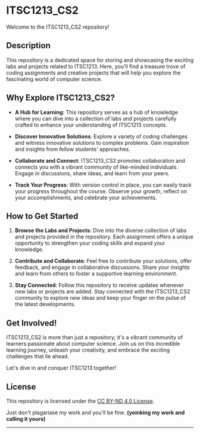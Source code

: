 # ITSC1213_CS2

Welcome to the ITSC1213_CS2 repository!

## Description

This repository is a dedicated space for storing and showcasing the exciting labs and projects related to ITSC1213. Here, you'll find a treasure trove of coding assignments and creative projects that will help you explore the fascinating world of computer science.

## Why Explore ITSC1213_CS2?

- **A Hub for Learning**: This repository serves as a hub of knowledge where you can dive into a collection of labs and projects carefully crafted to enhance your understanding of ITSC1213 concepts.

- **Discover Innovative Solutions**: Explore a variety of coding challenges and witness innovative solutions to complex problems. Gain inspiration and insights from fellow students' approaches.

- **Collaborate and Connect**: ITSC1213_CS2 promotes collaboration and connects you with a vibrant community of like-minded individuals. Engage in discussions, share ideas, and learn from your peers.

- **Track Your Progress**: With version control in place, you can easily track your progress throughout the course. Observe your growth, reflect on your accomplishments, and celebrate your achievements.

## How to Get Started

1. **Browse the Labs and Projects**: Dive into the diverse collection of labs and projects provided in the repository. Each assignment offers a unique opportunity to strengthen your coding skills and expand your knowledge.

2. **Contribute and Collaborate**: Feel free to contribute your solutions, offer feedback, and engage in collaborative discussions. Share your insights and learn from others to foster a supportive learning environment.

3. **Stay Connected**: Follow this repository to receive updates whenever new labs or projects are added. Stay connected with the ITSC1213_CS2 community to explore new ideas and keep your finger on the pulse of the latest developments.

## Get Involved!

ITSC1213_CS2 is more than just a repository; it's a vibrant community of learners passionate about computer science. Join us on this incredible learning journey, unleash your creativity, and embrace the exciting challenges that lie ahead.

Let's dive in and conquer ITSC1213 together!

## License

This repository is licensed under the [CC BY-ND 4.0 License](LICENSE.md).

Just don't plagariase my work and you'll be fine.
**(yoinking my work and calling it yours)**

---